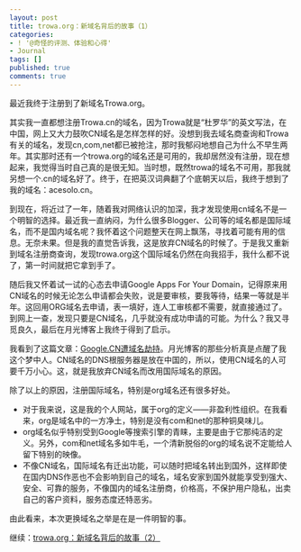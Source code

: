 ```yaml
---
layout: post
title: trowa.org：新域名背后的故事（1）
categories:
- ! '@奇怪的评测、体验和心得'
- Journal
tags: []
published: true
comments: true
---
```

<p>最近我终于注册到了新域名Trowa.org。</p>

<p>其实我一直都想注册Trowa.cn的域名，因为Trowa就是“杜罗华”的英文写法，在中国，网上又大力鼓吹CN域名是怎样怎样的好。没想到我去域名商查询和Trowa有关的域名，发现cn,com,net都已被抢注，那时我郁闷地想自己为什么不早生两年。其实那时还有一个trowa.org的域名还是可用的，我却居然没有注册，现在想起来，我觉得当时自己真的是很无知。当时想，既然trowa的域名不可用，那我就另想一个.cn的域名好了。终于，在把英汉词典翻了个底朝天以后，我终于想到了我的域名：acesolo.cn。</p>

<p>到现在，将近过了一年，随着我对网络认识的加深，我才发现使用cn域名不是一个明智的选择。最近我一直纳闷，为什么很多Blogger、公司等的域名都是国际域名，而不是国内域名呢？我怀着这个问题整天在网上飘荡，寻找着可能有用的信息。无奈未果。但是我的直觉告诉我，这是放弃CN域名的时候了。于是我又重新到域名注册商查询，发现trowa.org这个国际域名仍然在向我招手，我什么都不说了，第一时间就把它拿到手了。</p>

<p>随后我又怀着试一试的心态去申请Google Apps For Your Domain，记得原来用CN域名的时候无论怎么申请都会失败，说是要审核，要我等待，结果一等就是半年。这回用ORG域名去申请，表一填好，连人工审核都不需要，就直接通过了。到网上一查，发现只要是CN域名，几乎就没有成功申请的可能。为什么？我又寻觅良久，最后在月光博客上我终于得到了启示。</p>

<p>我看到了这篇文章：<a href="http://www.williamlong.info/archives/542.html" target="_blank">Google.CN遭域名劫持</a>。月光博客的那些分析真是点醒了我这个梦中人。CN域名的DNS根服务器是放在中国的，所以，使用CN域名的人可要千万小心。这，就是我放弃CN域名而改用国际域名的原因。</p>

<p>除了以上的原因，注册国际域名，特别是org域名还有很多好处。
<ul>
	<li>对于我来说，这是我的个人网站，属于org的定义——非盈利性组织。在我看来，org是域名中的一方净土，特别是没有com和net的那种铜臭味儿。</li>
	<li>org域名似乎特别受到Google等搜索引擎的青睐，主要是由于它那纯洁的定义。另外，com和net域名多如牛毛，一个清新脱俗的org的域名说不定能给人留下特别的映像。</li>
	<li>不像CN域名，国际域名有迁出功能，可以随时把域名转出到国外，这样即使在国内DNS作恶也不会影响到自己的域名，域名安家到国外就能享受到强大、安全、可靠的服务，不像国内的域名注册商，价格高，不保护用户隐私，出卖自己的客户资料，服务态度还特恶劣。</li>
</ul>
由此看来，本次更换域名之举是在是一件明智的事。</p>

<p>继续：<a href="http://www.trowa.org/archive/90.html">trowa.org：新域名背后的故事（2）</a></p>

